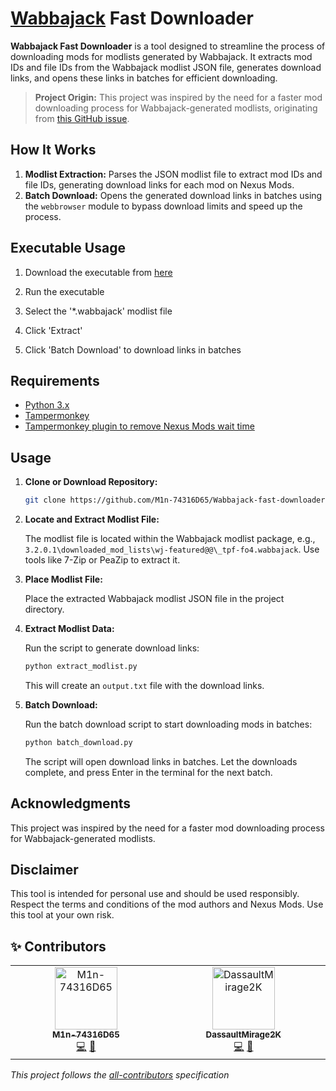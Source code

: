 # [Wabbajack](https://www.wabbajack.org) Fast Downloader

**Wabbajack Fast Downloader** is a tool designed to streamline the process of downloading mods for modlists generated by Wabbajack. It extracts mod IDs and file IDs from the Wabbajack modlist JSON file, generates download links, and opens these links in batches for efficient downloading.

> **Project Origin:** This project was inspired by the need for a faster mod downloading process for Wabbajack-generated modlists, originating from [this GitHub issue](https://github.com/parsiad/nexus-autodl/issues/17).

## How It Works

1. **Modlist Extraction:** Parses the JSON modlist file to extract mod IDs and file IDs, generating download links for each mod on Nexus Mods.
2. **Batch Download:** Opens the generated download links in batches using the `webbrowser` module to bypass download limits and speed up the process.

## Executable Usage

1. Download the executable from [here](https://github.com/M1n-74316D65/Wabbajack-fast-downloader/releases)

2. Run the executable

3. Select the '*.wabbajack' modlist file

4. Click 'Extract'

5. Click 'Batch Download' to download links in batches

## Requirements

- [Python 3.x](https://www.python.org)
- [Tampermonkey](https://www.tampermonkey.net)
- [Tampermonkey plugin to remove Nexus Mods wait time](https://greasyfork.org/en/scripts/394039-nexus-no-wait)

## Usage

1. **Clone or Download Repository:**

   ```bash
   git clone https://github.com/M1n-74316D65/Wabbajack-fast-downloader.git
   ```

2. **Locate and Extract Modlist File:**

   The modlist file is located within the Wabbajack modlist package, e.g., `3.2.0.1\downloaded_mod_lists\wj-featured@@\_tpf-fo4.wabbajack`. Use tools like 7-Zip or PeaZip to extract it.

3. **Place Modlist File:**

   Place the extracted Wabbajack modlist JSON file in the project directory.

4. **Extract Modlist Data:**

   Run the script to generate download links:

   ```bash
   python extract_modlist.py
   ```

   This will create an `output.txt` file with the download links.

5. **Batch Download:**

   Run the batch download script to start downloading mods in batches:

   ```bash
   python batch_download.py
   ```

   The script will open download links in batches. Let the downloads complete, and press Enter in the terminal for the next batch.

## Acknowledgments

This project was inspired by the need for a faster mod downloading process for Wabbajack-generated modlists.

## Disclaimer

This tool is intended for personal use and should be used responsibly. Respect the terms and conditions of the mod authors and Nexus Mods. Use this tool at your own risk.

## ✨ Contributors

<table>
  <tbody>
    <tr>
      <td align="center" valign="top" width="14.28%">
        <a href="https://github.com/M1n-74316D65">
          <img src="https://avatars.githubusercontent.com/M1n-74316D65" width="100px;" alt="M1n-74316D65"/>
          <br />
          <sub><b>M1n-74316D65</b></sub>
        </a>
        <br />
        <a href="https://github.com/M1n-74316D65/Wabbajack-fast-downloader/commits?author=M1n-74316D65" title="Code">💻</a>
        <a href="https://github.com/M1n-74316D65/Wabbajack-fast-downloader/commits?author=M1n-74316D65" title="Documentation">📖</a>
      </td>
      <td align="center" valign="top" width="14.28%">
        <a href="https://github.com/DassaultMirage2K">
          <img src="https://avatars.githubusercontent.com/DassaultMirage2K" width="100px;" alt="DassaultMirage2K"/>
          <br />
          <sub><b>DassaultMirage2K</b></sub>
        </a>
        <br />
        <a href="https://github.com/M1n-74316D65/Wabbajack-fast-downloader/commits?author=DassaultMirage2K" title="Code">💻</a>
        <a href="https://github.com/M1n-74316D65/Wabbajack-fast-downloader/commits?author=DassaultMirage2K" title="Documentation">📖</a>
      </td>
    </tr>
  </tbody>
</table>

<!-- ALL-CONTRIBUTORS-LIST:START - Do not remove or modify this section -->
<!-- prettier-ignore-start -->
<!-- markdownlint-disable -->
<!-- markdownlint-enable -->
<!-- prettier-ignore-end -->
<!-- ALL-CONTRIBUTORS-LIST:END -->

*This project follows the [all-contributors](https://allcontributors.org) specification*